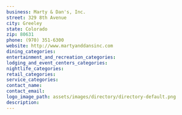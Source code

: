 ```yaml
---
business: Marty & Dan's, Inc.
street: 329 8th Avenue
city: Greeley
state: Colorado
zip: 80631
phone: (970) 351-6300
website: http://www.martyanddansinc.com
dining_categories: 
entertainment_and_recreation_categories: 
lodging_and_event_centers_categories: 
nightlife_categories: 
retail_categories: 
service_categories: 
contact_name: 
contact_email: 
logo_image_path: assets/images/directory/directory-default.png
description: 
---
```

